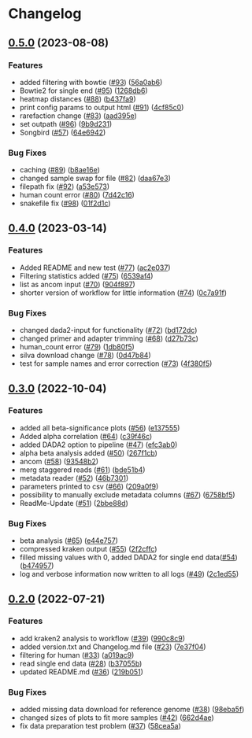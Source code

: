 # Changelog

## [0.5.0](https://github.com/IKIM-Essen/RiboSnake/compare/v0.4.0...v0.5.0) (2023-08-08)


### Features

* added filtering with bowtie ([#93](https://github.com/IKIM-Essen/RiboSnake/issues/93)) ([56a0ab6](https://github.com/IKIM-Essen/RiboSnake/commit/56a0ab6343c129c9199dd77208f5aa20019b2b8e))
* Bowtie2 for single end ([#95](https://github.com/IKIM-Essen/RiboSnake/issues/95)) ([1268db6](https://github.com/IKIM-Essen/RiboSnake/commit/1268db67022ff74462e7d16efb7454cbea6e425a))
* heatmap distances ([#88](https://github.com/IKIM-Essen/RiboSnake/issues/88)) ([b437fa9](https://github.com/IKIM-Essen/RiboSnake/commit/b437fa950c9ea916634712632fac22ae22669682))
* print config params to output html ([#91](https://github.com/IKIM-Essen/RiboSnake/issues/91)) ([4cf85c0](https://github.com/IKIM-Essen/RiboSnake/commit/4cf85c0454f3091a717978055c95f2336fabf51a))
* rarefaction change ([#83](https://github.com/IKIM-Essen/RiboSnake/issues/83)) ([aad395e](https://github.com/IKIM-Essen/RiboSnake/commit/aad395e3b79d5cc851fceab84eb0d86a487e7ba6))
* set outpath ([#96](https://github.com/IKIM-Essen/RiboSnake/issues/96)) ([9b9d231](https://github.com/IKIM-Essen/RiboSnake/commit/9b9d23165316e01cf978cfc440cd9336e5a78827))
* Songbird ([#57](https://github.com/IKIM-Essen/RiboSnake/issues/57)) ([64e6942](https://github.com/IKIM-Essen/RiboSnake/commit/64e6942082e1cde281ca465284b5fd4de7f83638))


### Bug Fixes

* caching ([#89](https://github.com/IKIM-Essen/RiboSnake/issues/89)) ([b8ae16e](https://github.com/IKIM-Essen/RiboSnake/commit/b8ae16edf1010fe02730422248bafad570ff990c))
* changed sample swap for file ([#82](https://github.com/IKIM-Essen/RiboSnake/issues/82)) ([daa67e3](https://github.com/IKIM-Essen/RiboSnake/commit/daa67e3862b365e9443f6eab4aed4089ba855b84))
* filepath fix ([#92](https://github.com/IKIM-Essen/RiboSnake/issues/92)) ([a53e573](https://github.com/IKIM-Essen/RiboSnake/commit/a53e5730c31d9ff65a635e22fdedf1998218ce84))
* human count error ([#80](https://github.com/IKIM-Essen/RiboSnake/issues/80)) ([7d42c16](https://github.com/IKIM-Essen/RiboSnake/commit/7d42c161140b8701124af903fd2046d5d2f5bfac))
* snakefile fix ([#98](https://github.com/IKIM-Essen/RiboSnake/issues/98)) ([01f2d1c](https://github.com/IKIM-Essen/RiboSnake/commit/01f2d1c7359f01a6fb844f5055d0cfdb1e9ee1d7))

## [0.4.0](https://github.com/IKIM-Essen/16S/compare/v0.3.0...v0.4.0) (2023-03-14)


### Features

* Added README and new test ([#77](https://github.com/IKIM-Essen/16S/issues/77)) ([ac2e037](https://github.com/IKIM-Essen/16S/commit/ac2e0376046a874daa63710c01f18bb504131b5c))
* Filtering statistics added ([#75](https://github.com/IKIM-Essen/16S/issues/75)) ([6539af4](https://github.com/IKIM-Essen/16S/commit/6539af440b006b797fba1d9719e2f99bd493cd87))
* list as ancom input ([#70](https://github.com/IKIM-Essen/16S/issues/70)) ([904f897](https://github.com/IKIM-Essen/16S/commit/904f89748e468a84f1af9169a5dd25d3f2dc734f))
* shorter version of workflow for little information ([#74](https://github.com/IKIM-Essen/16S/issues/74)) ([0c7a91f](https://github.com/IKIM-Essen/16S/commit/0c7a91f58c3efe2b625ec97ae26b9f09d8ef3429))


### Bug Fixes

* changed dada2-input for functionality ([#72](https://github.com/IKIM-Essen/16S/issues/72)) ([bd172dc](https://github.com/IKIM-Essen/16S/commit/bd172dcacecbfadbaa178c34a8c3f9ba4875e286))
* changed primer and adapter trimming ([#68](https://github.com/IKIM-Essen/16S/issues/68)) ([d27b73c](https://github.com/IKIM-Essen/16S/commit/d27b73c939373d3aedb392a97991aba8e5c7b60f))
* human_count error ([#79](https://github.com/IKIM-Essen/16S/issues/79)) ([1db80f5](https://github.com/IKIM-Essen/16S/commit/1db80f50a1cbf38c0c97689f16e6ea8f3b32d7d6))
* silva download change ([#78](https://github.com/IKIM-Essen/16S/issues/78)) ([0d47b84](https://github.com/IKIM-Essen/16S/commit/0d47b841a135998209d6e4691a3012d0cd69e2bf))
* test for sample names and error correction ([#73](https://github.com/IKIM-Essen/16S/issues/73)) ([4f380f5](https://github.com/IKIM-Essen/16S/commit/4f380f59835167b96e3062eca6cffe1640e11f8f))

## [0.3.0](https://github.com/IKIM-Essen/16S/compare/v0.2.0...v0.3.0) (2022-10-04)


### Features

* added all beta-significance plots ([#56](https://github.com/IKIM-Essen/16S/issues/56)) ([e137555](https://github.com/IKIM-Essen/16S/commit/e137555ddaf709057b8913dff39d168c017820c9))
* Added alpha correlation ([#64](https://github.com/IKIM-Essen/16S/issues/64)) ([c39f46c](https://github.com/IKIM-Essen/16S/commit/c39f46ce06f6015c8a129ec8fa454cbfa00c78bd))
* added DADA2 option to pipeline ([#47](https://github.com/IKIM-Essen/16S/issues/47)) ([efc3ab0](https://github.com/IKIM-Essen/16S/commit/efc3ab0e67ab8675131cc8d7e6490bc38ffffe4a))
* alpha beta analysis added ([#50](https://github.com/IKIM-Essen/16S/issues/50)) ([267f1cb](https://github.com/IKIM-Essen/16S/commit/267f1cbc3a80d381b1f81f3e4adf9ba60e6342c4))
* ancom ([#58](https://github.com/IKIM-Essen/16S/issues/58)) ([93548b2](https://github.com/IKIM-Essen/16S/commit/93548b2677d3f91d8bb04302ce643876fe16a7f9))
* merg staggered reads ([#61](https://github.com/IKIM-Essen/16S/issues/61)) ([bde51b4](https://github.com/IKIM-Essen/16S/commit/bde51b401046d9235afff2ce7f91469626074e05))
* metadata reader ([#52](https://github.com/IKIM-Essen/16S/issues/52)) ([46b7301](https://github.com/IKIM-Essen/16S/commit/46b7301cb453007e2616d3f40b7e083bdf079dbe))
* parameters printed to csv ([#66](https://github.com/IKIM-Essen/16S/issues/66)) ([209a0f9](https://github.com/IKIM-Essen/16S/commit/209a0f9b6d1522a94581a1ffa420b1bdec54ebc7))
* possibility to manually exclude metadata columns ([#67](https://github.com/IKIM-Essen/16S/issues/67)) ([6758bf5](https://github.com/IKIM-Essen/16S/commit/6758bf51ce1e2a40b2d9a44a9a4517f6da187f15))
* ReadMe-Update ([#51](https://github.com/IKIM-Essen/16S/issues/51)) ([2bbe88d](https://github.com/IKIM-Essen/16S/commit/2bbe88d945d4387bf950ab883682610a0339dc0e))


### Bug Fixes

* beta analysis ([#65](https://github.com/IKIM-Essen/16S/issues/65)) ([e44e757](https://github.com/IKIM-Essen/16S/commit/e44e757e4cb0da8c7bb9c95cb5a4761f3afaa5fc))
* compressed kraken output ([#55](https://github.com/IKIM-Essen/16S/issues/55)) ([2f2cffc](https://github.com/IKIM-Essen/16S/commit/2f2cffcbf3d1442dc8f3d3776a08ac19df056ffe))
* filled missing values with 0, added DADA2 for single end data([#54](https://github.com/IKIM-Essen/16S/issues/54)) ([b474957](https://github.com/IKIM-Essen/16S/commit/b474957f2ba136607f86779515800851d9c558c0))
* log and verbose information now written to all logs ([#49](https://github.com/IKIM-Essen/16S/issues/49)) ([2c1ed55](https://github.com/IKIM-Essen/16S/commit/2c1ed551b26478ddd95024a05f5890cadcdcc88c))

## [0.2.0](https://github.com/IKIM-Essen/16S/compare/v0.1.0...v0.2.0) (2022-07-21)


### Features

* add kraken2 analysis to workflow ([#39](https://github.com/IKIM-Essen/16S/issues/39)) ([990c8c9](https://github.com/IKIM-Essen/16S/commit/990c8c931158a78d27cfbe1c257525222bfa2c2a))
* added version.txt and Changelog.md file ([#23](https://github.com/IKIM-Essen/16S/issues/23)) ([7e37f04](https://github.com/IKIM-Essen/16S/commit/7e37f0483781ff64ebf3f2239987900f680f980b))
* filtering for human ([#33](https://github.com/IKIM-Essen/16S/issues/33)) ([a019ac9](https://github.com/IKIM-Essen/16S/commit/a019ac97faa31804631fb7488051d82b6b578aa4))
* read single end data ([#28](https://github.com/IKIM-Essen/16S/issues/28)) ([b37055b](https://github.com/IKIM-Essen/16S/commit/b37055b693ef36dea97e0a8f3a93880099f8733f))
* updated README.md ([#36](https://github.com/IKIM-Essen/16S/issues/36)) ([219b051](https://github.com/IKIM-Essen/16S/commit/219b05176b3af8ab5415cfa6d708d9089ba98db0))


### Bug Fixes

* added missing data download for reference genome ([#38](https://github.com/IKIM-Essen/16S/issues/38)) ([98eba5f](https://github.com/IKIM-Essen/16S/commit/98eba5f54286998fec686568a69d07f7eecb6a35))
* changed sizes of plots to fit more samples ([#42](https://github.com/IKIM-Essen/16S/issues/42)) ([662d4ae](https://github.com/IKIM-Essen/16S/commit/662d4aecf84ee109d4532aef347b0f684b3c5e5b))
* fix data preparation test problem ([#37](https://github.com/IKIM-Essen/16S/issues/37)) ([58cea5a](https://github.com/IKIM-Essen/16S/commit/58cea5a4a2be2992ec7ff1c8a0e39c2b75aee53e))
